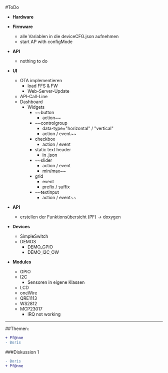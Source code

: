 #ToDo

- **Hardware**

- **Firmware**
  - alle Variablen in die deviceCFG.json aufnehmen
  - start AP with configMode

- **API**
  - nothing to do

- **UI**
  - OTA implementieren
    - load FFS & FW
    - Web-Server-Update
  - API-Call-Line
  - Dashboard
    - Widgets
      - ~~button
        - action~~
      - ~~controlgroup
        - data-type="horizontal" / "vertical"
        - action / event~~
      - checkbox
        - action / event
      - static text header
        - in .json
      - ~~slider
        - action / event
        - min/max~~
      - grid  
        - event
        - prefix / suffix
      - ~~textinput
        - action / event~~   

- **API**
  - erstellen der Funktionsübersicht (PF) -> doxygen

- **Devices**
  - SimpleSwitch
  - DEMOS
    - DEMO_GPIO
    - DEMO_I2C_OW

- **Modules**
  - GPIO
  - I2C
    - Sensoren in eigene Klassen
  - LCD
  - oneWire
  - QRE1113
  - WS2812
  - MCP23017
    - IRQ not working



***
##Themen:
```diff
+ Pf@nne
- Boris
```

###Diskussion 1
```diff
- Boris
+ Pf@nne
```
